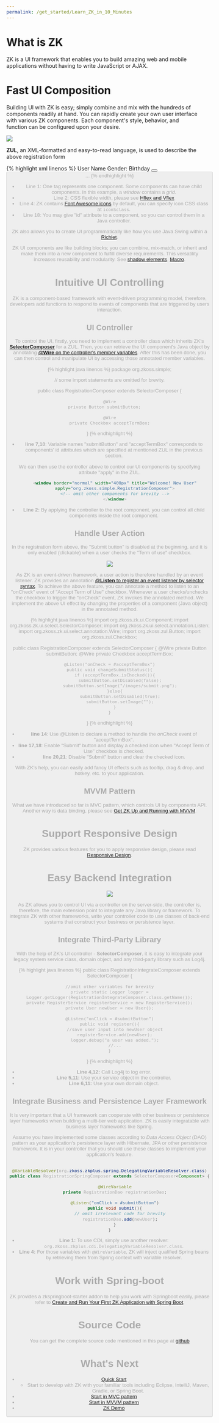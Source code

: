```yaml
---
permalink: /get_started/Learn_ZK_in_10_Minutes
---
```

# What is ZK

ZK is a UI framework that enables you to build amazing web and mobile
applications without having to write JavaScript or AJAX.

# Fast UI Composition

Building UI with ZK is easy; simply combine and mix with the hundreds of
components readily at hand. You can rapidly create your own user
interface with various ZK components. Each component's style, behavior,
and function can be configured upon your desire.

![](images/Getstarted-simpleZK-UI.jpeg)

**ZUL**, an XML-formatted and easy-to-read language, is used to describe
the above registration form

{% highlight xml linenos %}
<window border="normal" hflex="min" style="margin:0px auto;" title="Welcome! New User">
    <grid id="formGrid" hflex="min" ctrlKeys="^h">
        <auxhead>
            <auxheader colspan="2" label="Registration Form" iconSclass="z-icon-user-circle-o"/>
        </auxhead>
        <columns visible="false">
            <column/>
            <column/>
        </columns>
        <rows>
            <row id="nameRow">
                <!-- constraint="no empty" -->
                User Name
                <textbox id="nameBox" hflex="1" constraint="no empty"/>
            </row>
            <row>
                Gender:
                <radiogroup id="genderRadio">
                    <radio label="Male" value="male" iconSclass="z-icon-male" checked="true"/>
                    <radio label="Female" value="female" iconSclass="z-icon-female"/>
                </radiogroup>
            </row>
            <row>
                Birthday
                <datebox id="birthdayBox" hflex="1" constraint="no empty, no today, no future"/>
            </row>
            <row spans="2" align="center">
                <hlayout>
                    <checkbox id="acceptTermBox"/>
                    <label value=" Accept Term of Use (Click for detail)" popup="termDetail, position=end_after"
                            style="cursor: pointer"/>
                </hlayout>
            </row>
            <row spans="2" align="right">
                <hlayout>
                    <label value="Help (Ctrl+h)"/>
                    <button id="resetButton" label="Reset"/>
                    <button id="submitButton" label="Submit" disabled="true"/>
                </hlayout>
            </row>
        </rows>
    </grid>
...
</window>
{% endhighlight %}

- Line 1: One tag represents one component. Some components can have
  child components. In this example, a *window* contains a *grid*.
- Line 2: CSS flexible width, please see [Hflex and Vflex]({{site.baseurl}}/zk_dev_ref/ui_patterns/hflex_and_vflex)
- Line 4: ZK contains [Font Awesome icons]({{site.baseurl}}/zk_dev_ref/integration/font_awesome) by default, you can
  specify icon CSS class at `iconSclass`.
- Line 18: You may give "id" attribute to a component, so you can
  control them in a Java controller.

ZK also allows you to create UI programmatically like how you use Java
Swing within a [Richlet]({{site.baseurl}}/zk_dev_ref/ui_composing/richlet).

ZK UI components are like building blocks; you can combine, mix-match,
or inherit and make them into a new component to fulfill diverse
requirements. This versatility increases reusability and modularity. See
[ shadow elements]({{site.baseurl}}/zk_dev_ref/ui_composing/shadow_for_mvc),
[Macro]({{site.baseurl}}/zk_dev_ref/ui_composing/macro_component).

# Intuitive UI Controlling

ZK is a component-based framework with event-driven programming model,
therefore, developers add functions to respond to events of components
that are triggered by users interaction.

## UI Controller

To control the UI, firstly, you need to implement a controller class
which inherits ZK's
[**SelectorComposer**](https://www.zkoss.org/javadoc/latest/zk/org/zkoss/zk/ui/select/SelectorComposer.html)
for a ZUL. Then, you can retrieve the UI component's Java object by
annotating [ **@Wire** on the controller's member variables]({{site.baseurl}}/zk_dev_ref/mvc/wire_components).
After this has been done, you can then control and manipulate UI by
accessing those annotated member variables.

{% highlight java linenos %}
package org.zkoss.simple;

// some import statements are omitted for brevity.

public class RegistrationComposer extends SelectorComposer<Component> {

    @Wire
    private Button submitButton;    

    @Wire
    private Checkbox acceptTermBox;
}
{% endhighlight %}

- **line 7,10**: Variable names "submitButton" and "acceptTermBox"
  corresponds to components' id attributes which are specified at
  mentioned ZUL in the previous section.

We can then use the controller above to control our UI components by
specifying attribute "apply" in the ZUL.

```xml
    <window border="normal" width="400px" title="Welcome! New User"
    apply="org.zkoss.simple.RegistrationComposer">
    <!-- omit other components for brevity -->
    </window>
```

- **Line 2:** By applying the controller to the root component, you can
  control all child components inside the root component.

## Handle User Action

In the registration form above, the "Submit button" is disabled at the
beginning, and it is only enabled (clickable) when a user checks the
"Term of use" checkbox.

![](images/Simplezk-check-submit.gif)

As ZK is an event-driven framework, a user action is therefore handled
by an event listener. ZK provides an annotation [ **@Listen** to register an event listener by selector syntax]({{site.baseurl}}/zk_dev_ref/mvc/wire_event_listeners).
To achieve the above feature, you can annotate a method to listen to an
"onCheck" event of "Accept Term of Use" checkbox. Whenever a user
checks/unchecks the checkbox to trigger the "onCheck" event, ZK invokes
the annotated method. We implement the above UI effect by changing the
properties of a component (Java object) in the annotated method.

{% highlight java linenos %}
import org.zkoss.zk.ui.Component;
import org.zkoss.zk.ui.select.SelectorComposer;
import org.zkoss.zk.ui.select.annotation.Listen;
import org.zkoss.zk.ui.select.annotation.Wire;
import org.zkoss.zul.Button;
import org.zkoss.zul.Checkbox;

public class RegistrationComposer extends SelectorComposer<Component> {
    @Wire
    private Button submitButton;
    @Wire
    private Checkbox acceptTermBox;

    @Listen("onCheck = #acceptTermBox")
    public void changeSubmitStatus(){
        if (acceptTermBox.isChecked()){
            submitButton.setDisabled(false);
            submitButton.setImage("/images/submit.png");
        }else{
            submitButton.setDisabled(true);
            submitButton.setImage("");
        }
    }

}
{% endhighlight %}

- **line 14**: Use @Listen to declare a method to handle the *onCheck*
  event of "acceptTermBox".
- **line 17,18**: Enable "Submit" button and display a checked icon when
  "Accept Term of Use" checkbox is checked.
- **line 20,21**: Disable "Submit" button and clear the checked icon.

With ZK's help, you can easily add fancy UI effects such as tooltip,
drag & drop, and hotkey, etc. to your application.

## MVVM Pattern

What we have introduced so far is MVC pattern, which controls UI by
components API. Another way is data binding, please see [ Get ZK Up and Running with MVVM]({{site.baseurl}}/get_started/get_zk_up_and_running_with_mvvm).

# Support Responsive Design

ZK provides various features for you to apply responsive design, please
read [ Responsive Design]({{site.baseurl}}/zk_dev_ref/responsive_design/responsive_design).

# Easy Backend Integration

![](images/Multi-layers.jpg)

As ZK allows you to control UI via a controller on the server-side, the
controller is, therefore, the main extension point to integrate any Java
library or framework. To integrate ZK with other frameworks, write your
controller code to use classes of back-end systems that construct your
business or persistence layer.

## Integrate Third-Party Library

With the help of ZK's UI controller - **SelectorComposer**, it is easy
to integrate your legacy system service class, domain object, and any
third-party library such as Log4j.

{% highlight java linenos %}
public class RegistrationIntegrateComposer extends SelectorComposer<Component> {

    //omit other variables for brevity
    private static Logger logger = Logger.getLogger(RegistrationIntegrateComposer.class.getName());
    private RegisterService registerService = new RegisterService();
    private User newUser = new User();

    @Listen("onClick = #submitButton")
    public void register(){
        //save user input into newUser object
        registerService.add(newUser);
        logger.debug("a user was added.");
        //...
    }
}
{% endhighlight %}

- **Line 4,12:** Call Log4j to log error.
- **Line 5,11:** Use your service object in the controller.
- **Line 6,11:** Use your own domain object.

## Integrate Business and Persistence Layer Framework

It is very important that a UI framework can cooperate with other
business or persistence layer frameworks when building a multi-tier web
application. ZK is easily integratable with business layer frameworks
like Spring.

Assume you have implemented some classes according to *Data Access
Object* (DAO) pattern as your application's persistence layer with
Hibernate, JPA or other persistence framework. It is in your controller
that you should use these classes to implement your application's
feature.

```java

@VariableResolver(org.zkoss.zkplus.spring.DelegatingVariableResolver.class)
public class RegistrationSpringComposer extends SelectorComposer<Component> {

    @WireVariable
    private RegistrationDao registrationDao;

    @Listen("onClick = #submitButton")
    public void submit(){
        // omit irrelevant code for brevity
        registrationDao.add(newUser);
    }
}
```

- **Line 1:** To use CDI, simply use another resolver:
  `org.zkoss.zkplus.cdi.DelegatingVariableResolver.class`.
- **Line 4:** For those variables with `@WireVariable`, ZK will inject
  qualified Spring beans by retrieving them from Spring context with
  variable resolver.

# Work with Spring-boot

ZK provides a zkspringboot-starter addon to help you work with
Springboot easily, please refer to [ Create and Run Your First ZK Application with Spring Boot]({{site.baseurl}}/zk_installation_guide/create_and_run_your_first_zk_application_with_spring_boot).

# Source Code

You can get the complete source code mentioned in this page at [github](https://github.com/zkoss-demo/gettingStarted/tree/master)


# What's Next

- [ Quick Start]({{site.baseurl}}/zk_installation_guide/quick_start)
  - Start to develop with ZK with your familiar tools including Eclipse,
    IntelliJ, Maven, Gradle, or Spring Boot.
- [ Start in MVC pattern]({{site.baseurl}}/get_started/get_zk_up_and_running_with_mvc)
- [ Start in MVVM pattern]({{site.baseurl}}/get_started/get_zk_up_and_running_with_mvvm)
- [ZK Demo](http://www.zkoss.org/zkdemo/)
